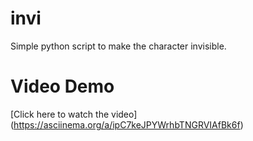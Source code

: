 # invi
Simple python script to make the character invisible.
# Video Demo
[Click here to watch the video]
(https://asciinema.org/a/ipC7keJPYWrhbTNGRVIAfBk6f)
